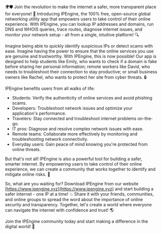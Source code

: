 🌍🛡️ Join the revolution to make the internet a safer, more transparent place for everyone! 🚀 Introducing IPEngine, the 100% free, open-source global networking utility app that empowers users to take control of their online experience. With IPEngine, you can lookup IP addresses and domains, run DNS and WHOIS queries, trace routes, diagnose internet issues, and monitor your network setup - all from a single, intuitive platform! 🔍

Imagine being able to quickly identify suspicious IPs or detect scams with ease. Imagine having the power to ensure that the online services you use are genuine and trustworthy. With IPEngine, this is now possible! Our app is designed to help students like Emily, who wants to check if a domain is fake before sharing her personal information; remote workers like David, who needs to troubleshoot their connection to stay productive; or small business owners like Rachel, who wants to protect her site from cyber threats. 🔒

IPEngine benefits users from all walks of life:

* Students: Verify the authenticity of online services and avoid phishing scams.
* Developers: Troubleshoot network issues and optimize your application's performance.
* Travelers: Stay connected and troubleshoot internet problems on-the-go.
* IT pros: Diagnose and resolve complex network issues with ease.
* Remote teams: Collaborate more effectively by monitoring and troubleshooting network connectivity.
* Everyday users: Gain peace of mind knowing you're protected from online threats.

But that's not all! IPEngine is also a powerful tool for building a safer, smarter internet. By empowering users to take control of their online experience, we can create a community that works together to identify and mitigate online risks. 🌈

So, what are you waiting for? Download IPEngine from our website [https://www.ipengine.xyz](https://www.ipengine.xyz) and start building a safer internet - one IP at a time! 💥 Share it with your friends, communities, and online groups to spread the word about the importance of online security and transparency. Together, let's create a world where everyone can navigate the internet with confidence and trust! 🌎

Join the IPEngine community today and start making a difference in the digital world! 💪
